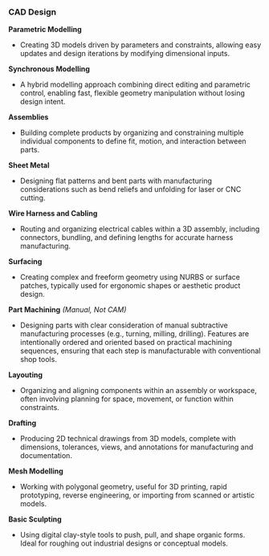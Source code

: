### CAD Design

**Parametric Modelling**
  - Creating 3D models driven by parameters and constraints, allowing easy updates and design iterations by modifying dimensional inputs.

**Synchronous Modelling**
  - A hybrid modelling approach combining direct editing and parametric control, enabling fast, flexible geometry manipulation without losing design intent.

**Assemblies**
  - Building complete products by organizing and constraining multiple individual components to define fit, motion, and interaction between parts.

**Sheet Metal**
  - Designing flat patterns and bent parts with manufacturing considerations such as bend reliefs and unfolding for laser or CNC cutting.

**Wire Harness and Cabling**
  - Routing and organizing electrical cables within a 3D assembly, including connectors, bundling, and defining lengths for accurate harness manufacturing.

**Surfacing**
  - Creating complex and freeform geometry using NURBS or surface patches, typically used for ergonomic shapes or aesthetic product design.

**Part Machining** *(Manual, Not CAM)*
  - Designing parts with clear consideration of manual subtractive manufacturing processes (e.g., turning, milling, drilling). Features are intentionally ordered and oriented based on practical machining sequences, ensuring that each step is manufacturable with conventional shop tools.

**Layouting**
  - Organizing and aligning components within an assembly or workspace, often involving planning for space, movement, or function within constraints.

**Drafting**
  - Producing 2D technical drawings from 3D models, complete with dimensions, tolerances, views, and annotations for manufacturing and documentation.

**Mesh Modelling**
  - Working with polygonal geometry, useful for 3D printing, rapid prototyping, reverse engineering, or importing from scanned or artistic models.
  
**Basic Sculpting**
  - Using digital clay-style tools to push, pull, and shape organic forms. Ideal for roughing out industrial designs or conceptual models.



